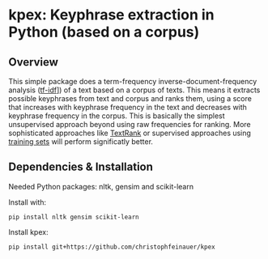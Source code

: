 kpex: Keyphrase extraction in Python (based on a corpus)
=============================================================================

Overview
--------

This simple package does a term-frequency inverse-document-frequency analysis ([tf-idf](https://en.wikipedia.org/wiki/Tf%E2%80%93idf)])  of a text based on a corpus of texts. This means it extracts possible keyphrases from text and corpus and ranks them, using a score that increases with keyphrase frequency in the text and decreases with keyphrase frequency in the corpus. This is basically the simplest unsupervised approach beyond using raw frequencies for ranking. More sophisticated approaches like [TextRank](https://github.com/davidadamojr/TextRank) or supervised approaches using [training sets](https://github.com/snkim/AutomaticKeyphraseExtraction) will perform significatly better.

Dependencies & Installation
---------------------------

Needed Python packages: nltk, gensim and scikit-learn

Install with:
```
pip install nltk gensim scikit-learn
```

Install kpex:

```
pip install git+https://github.com/christophfeinauer/kpex
```
